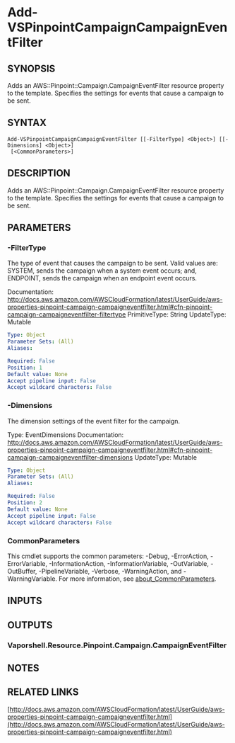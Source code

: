 # Add-VSPinpointCampaignCampaignEventFilter

## SYNOPSIS
Adds an AWS::Pinpoint::Campaign.CampaignEventFilter resource property to the template.
Specifies the settings for events that cause a campaign to be sent.

## SYNTAX

```
Add-VSPinpointCampaignCampaignEventFilter [[-FilterType] <Object>] [[-Dimensions] <Object>]
 [<CommonParameters>]
```

## DESCRIPTION
Adds an AWS::Pinpoint::Campaign.CampaignEventFilter resource property to the template.
Specifies the settings for events that cause a campaign to be sent.

## PARAMETERS

### -FilterType
The type of event that causes the campaign to be sent.
Valid values are: SYSTEM, sends the campaign when a system event occurs; and, ENDPOINT, sends the campaign when an endpoint event occurs.

Documentation: http://docs.aws.amazon.com/AWSCloudFormation/latest/UserGuide/aws-properties-pinpoint-campaign-campaigneventfilter.html#cfn-pinpoint-campaign-campaigneventfilter-filtertype
PrimitiveType: String
UpdateType: Mutable

```yaml
Type: Object
Parameter Sets: (All)
Aliases:

Required: False
Position: 1
Default value: None
Accept pipeline input: False
Accept wildcard characters: False
```

### -Dimensions
The dimension settings of the event filter for the campaign.

Type: EventDimensions
Documentation: http://docs.aws.amazon.com/AWSCloudFormation/latest/UserGuide/aws-properties-pinpoint-campaign-campaigneventfilter.html#cfn-pinpoint-campaign-campaigneventfilter-dimensions
UpdateType: Mutable

```yaml
Type: Object
Parameter Sets: (All)
Aliases:

Required: False
Position: 2
Default value: None
Accept pipeline input: False
Accept wildcard characters: False
```

### CommonParameters
This cmdlet supports the common parameters: -Debug, -ErrorAction, -ErrorVariable, -InformationAction, -InformationVariable, -OutVariable, -OutBuffer, -PipelineVariable, -Verbose, -WarningAction, and -WarningVariable. For more information, see [about_CommonParameters](http://go.microsoft.com/fwlink/?LinkID=113216).

## INPUTS

## OUTPUTS

### Vaporshell.Resource.Pinpoint.Campaign.CampaignEventFilter
## NOTES

## RELATED LINKS

[http://docs.aws.amazon.com/AWSCloudFormation/latest/UserGuide/aws-properties-pinpoint-campaign-campaigneventfilter.html](http://docs.aws.amazon.com/AWSCloudFormation/latest/UserGuide/aws-properties-pinpoint-campaign-campaigneventfilter.html)

